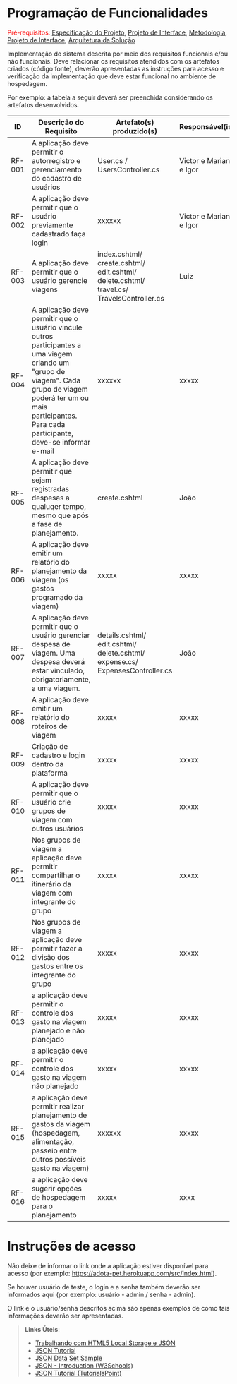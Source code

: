# Programação de Funcionalidades

<span style="color:red">Pré-requisitos: <a href="2-Especificação do Projeto.md"> Especificação do Projeto</a></span>, <a href="3-Projeto de Interface.md"> Projeto de Interface</a>, <a href="4-Metodologia.md"> Metodologia</a>, <a href="3-Projeto de Interface.md"> Projeto de Interface</a>, <a href="5-Arquitetura da Solução.md"> Arquitetura da Solução</a>

Implementação do sistema descrita por meio dos requisitos funcionais e/ou não funcionais. Deve relacionar os requisitos atendidos com os artefatos criados (código fonte), deverão apresentadas as instruções para acesso e verificação da implementação que deve estar funcional no ambiente de hospedagem.

Por exemplo: a tabela a seguir deverá ser preenchida considerando os artefatos desenvolvidos.

|ID    | Descrição do Requisito  | Artefato(s) produzido(s) | Responsável(is) |
|------|-----------------------------------------|----| ----|
|RF-001| A aplicação deve permitir o autorregistro e gerenciamento do cadastro de usuários | User.cs / UsersController.cs | Victor e Mariana e Igor | 
|RF-002| A aplicação deve permitir que o usuário previamente cadastrado faça login | xxxxxx | Victor e Mariana e Igor| 
|RF-003| A aplicação deve permitir que o usuário gerencie viagens  | index.cshtml/ create.cshtml/ edit.cshtml/ delete.cshtml/ travel.cs/ TravelsController.cs | Luiz  | 
|RF-004| A aplicação deve permitir que o usuário vincule outros participantes a uma viagem criando um "grupo de viagem". Cada grupo de viagem poderá ter um ou mais participantes. Para cada participante, deve-se informar e-mail  | xxxxxx  | xxxxx  | 
|RF-005| 	A aplicação deve permitir que sejam registradas despesas a qualuqer tempo, mesmo que após a fase de planejamento.| create.cshtml  | João | 
|RF-006| A aplicação deve emitir um relatório do planejamento da viagem (os gastos programado da viagem)  | xxxxx | xxxxx  | 
|RF-007| A aplicação deve permitir que o usuário gerenciar despesa de viagem. Uma despesa deverá estar vinculado, obrigatoriamente, a uma viagem. |details.cshtml/ edit.cshtml/ delete.cshtml/ expense.cs/ ExpensesController.cs  | João  | 
|RF-008| A aplicação deve emitir um relatório do roteiros de viagem  | xxxxx |xxxxx  | 
|RF-009| Criação de cadastro e login dentro da plataforma      | xxxxx | xxxxx  | 
|RF-010| A aplicação deve permitir que o usuário crie grupos de viagem com outros usuários | xxxxx | xxxxx  | 
|RF-011| Nos grupos de viagem a aplicação deve permitir compartilhar o itinerário da  viagem com  integrante do grupo    | xxxxx | xxxxx  | 
|RF-012| Nos grupos de viagem a aplicação deve permitir fazer a divisão dos gastos entre os  integrante do grupo   | xxxxx | xxxxx  | 
|RF-013| a aplicação deve permitir o controle dos  gasto na viagem planejado e não planejado   | xxxxx | xxxxx  | 
|RF-014| a aplicação deve permitir o controle dos  gasto na viagem não planejado   | xxxxx | xxxxx | 
|RF-015|  a aplicação deve permitir realizar planejamento de gastos da viagem (hospedagem, alimentação, passeio entre outros possíveis gasto na viagem) | xxxxxx |  xxxxx  | 
|RF-016|  a aplicação deve sugerir opções de hospedagem para o planejamento| xxxxx | xxxx  | 

# Instruções de acesso

Não deixe de informar o link onde a aplicação estiver disponível para acesso (por exemplo: https://adota-pet.herokuapp.com/src/index.html).

Se houver usuário de teste, o login e a senha também deverão ser informados aqui (por exemplo: usuário - admin / senha - admin).

O link e o usuário/senha descritos acima são apenas exemplos de como tais informações deverão ser apresentadas.

> **Links Úteis**:
>
> - [Trabalhando com HTML5 Local Storage e JSON](https://www.devmedia.com.br/trabalhando-com-html5-local-storage-e-json/29045)
> - [JSON Tutorial](https://www.w3resource.com/JSON)
> - [JSON Data Set Sample](https://opensource.adobe.com/Spry/samples/data_region/JSONDataSetSample.html)
> - [JSON - Introduction (W3Schools)](https://www.w3schools.com/js/js_json_intro.asp)
> - [JSON Tutorial (TutorialsPoint)](https://www.tutorialspoint.com/json/index.htm)
